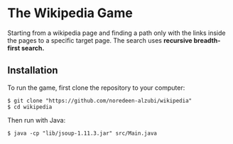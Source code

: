 # The Wikipedia Game


Starting from a wikipedia page and finding a path only with the links inside the pages to a specific target page.
The search uses **recursive breadth-first search.**

## Installation

To run the game, first clone the repository to your computer:

    $ git clone "https://github.com/noredeen-alzubi/wikipedia"
    $ cd wikipedia
   
Then run with Java:

    $ java -cp "lib/jsoup-1.11.3.jar" src/Main.java
